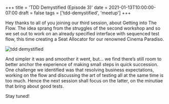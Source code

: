 +++
title = 'TDD Demystified (Episode 3)'
date = 2021-01-13T10:00:00-07:00
draft = false
tags = ['tdd-demystified', 'meetup']
+++

Hey thanks to all of you joining our third session, about Getting into The Flow. The idea sprang from the struggles of the second workshop and so we set out to work on an already specified interface with sequenced test flow, this time creating a Seat Allocator for our renowned Cinema Paradiso.

<!--more-->

![tdd demystified](../media/tdd-demystified-3.webp)

And simpler it was and smoother it went, but… we find there’s still room to better anchor the experience of making small steps in quick succession. One challenge we identified was that resolving business expectations, working on the flow and discussing the art of testing all at the same time is too much. Hence the next session shall focus on the latter, on the minutiae that bring about good tests.

Stay tuned!
